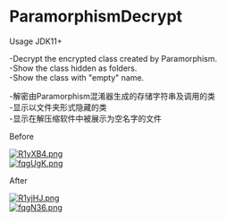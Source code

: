 # ParamorphismDecrypt

Usage JDK11+

-Decrypt the encrypted class created by Paramorphism.  
-Show the class hidden as folders.  
-Show the class with "empty" name.  

-解密由Paramorphism混淆器生成的存储字符串及调用的类  
-显示以文件夹形式隐藏的类  
-显示在解压缩软件中被展示为空名字的文件  

Before

[![R1yXB4.png](https://z3.ax1x.com/2021/06/25/R1yXB4.png)](https://imgtu.com/i/R1yXB4)  
[![fqgUgK.png](https://z3.ax1x.com/2021/08/19/fqgUgK.png)](https://imgtu.com/i/fqgUgK)

After

[![R1yjHJ.png](https://z3.ax1x.com/2021/06/25/R1yjHJ.png)](https://imgtu.com/i/R1yjHJ)  
[![fqgN36.png](https://z3.ax1x.com/2021/08/19/fqgN36.png)](https://imgtu.com/i/fqgN36)
